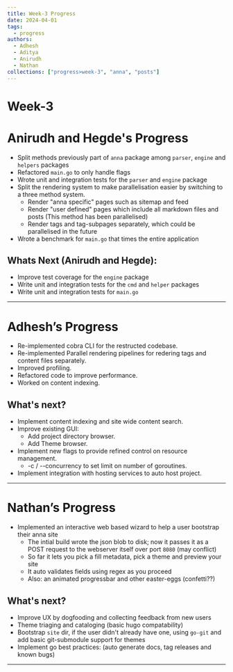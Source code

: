 ```yaml
---
title: Week-3 Progress
date: 2024-04-01
tags:
  - progress
authors:
  - Adhesh
  - Aditya
  - Anirudh
  - Nathan
collections: ["progress>week-3", "anna", "posts"]
---
```


# Week-3

# Anirudh and Hegde's Progress

- Split methods previously part of `anna` package among `parser`, `engine` and `helpers` packages
- Refactored `main.go` to only handle flags
- Wrote unit and integration tests for the `parser` and `engine` package
- Split the rendering system to make parallelisation easier by switching to a three method system.
  - Render "anna specific" pages such as sitemap and feed
  - Render "user defined" pages which include all markdown files and posts (This method has been parallelised)
  - Render tags and tag-subpages separately, which could be parallelised in the future
- Wrote a benchmark for `main.go` that times the entire application

## Whats Next (Anirudh and Hegde):

- Improve test coverage for the `engine` package
- Write unit and integration tests for the `cmd` and `helper` packages
- Write unit and integration tests for `main.go`

---

# Adhesh’s Progress

- Re-implemented cobra CLI for the restructed codebase.
- Re-implemented Parallel rendering pipelines for redering tags and content files separately.
- Improved profiling.
- Refactored code to improve performance.
- Worked on content indexing.

## What's next?

- Implement content indexing and site wide content search.
- Improve existing GUI:
  - Add project directory browser.
  - Add Theme browser.
- Implement new flags to provide refined control on resource management.
  - -c / --concurrency to set limit on number of goroutines.
- Implement integration with hosting services to auto host project.

---

# Nathan’s Progress

- Implemented an interactive web based wizard to help a user bootstrap their anna site
  - The intial build wrote the json blob to disk; now it passes it as a POST request to the webserver itself over port `8080` (may conflict)
  - So far it lets you pick a fill metadata, pick a theme and preview your site
  - It auto validates fields using regex as you proceed
  - Also: an animated progressbar and other easter-eggs (confetti??)

## What's next?

- Improve UX by dogfooding and collecting feedback from new users
- Theme triaging and cataloging (basic hugo compatability)
- Bootstrap `site` dir, if the user didn't already have one, using `go-git` and add basic git-submodule support for themes
- Implement go best practices: (auto generate docs, tag releases and known bugs)

---
